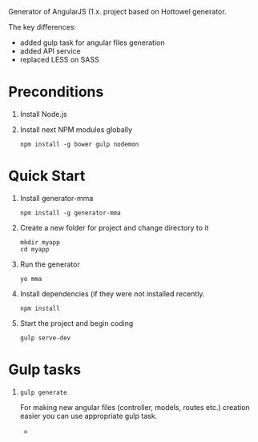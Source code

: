 Generator of AngularJS (1.x. project based on Hottowel generator.

The key differences:
- added gulp task for angular files generation
- added API service
- replaced LESS on SASS

# Preconditions

1. Install Node.js
2. Install next NPM modules globally

    ```
    npm install -g bower gulp nodemon 
    ```
    
# Quick Start

1. Install generator-mma
    ```
    npm install -g generator-mma
    ```

2. Create a new folder for project and change directory to it
    ``` 
    mkdir myapp
    cd myapp
    ```
    
3. Run the generator 
    ```
    yo mma 
    ```

4. Install dependencies (if they were not installed recently.
    ```
    npm install
    ```

5. Start the project and begin coding
    ```
    gulp serve-dev
    ```

# Gulp tasks

1. ``` gulp generate ```

    For making new angular files (controller, models, routes etc.) creation easier you can use appropriate gulp task.
    
    *